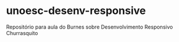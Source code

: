 # unoesc-desenv-responsive
Repositório para aula do Burnes sobre Desenvolvimento Responsivo
Churrasquito
